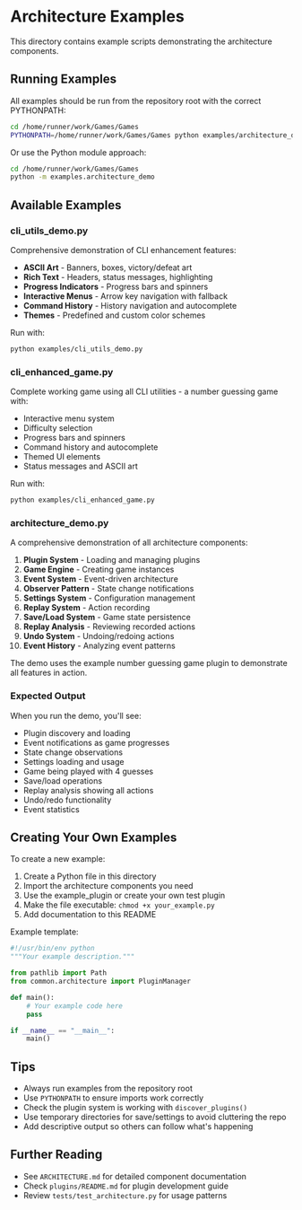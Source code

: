 # Architecture Examples

This directory contains example scripts demonstrating the architecture components.

## Running Examples

All examples should be run from the repository root with the correct PYTHONPATH:

```bash
cd /home/runner/work/Games/Games
PYTHONPATH=/home/runner/work/Games/Games python examples/architecture_demo.py
```

Or use the Python module approach:

```bash
cd /home/runner/work/Games/Games
python -m examples.architecture_demo
```

## Available Examples

### cli_utils_demo.py

Comprehensive demonstration of CLI enhancement features:

- **ASCII Art** - Banners, boxes, victory/defeat art
- **Rich Text** - Headers, status messages, highlighting
- **Progress Indicators** - Progress bars and spinners
- **Interactive Menus** - Arrow key navigation with fallback
- **Command History** - History navigation and autocomplete
- **Themes** - Predefined and custom color schemes

Run with:
```bash
python examples/cli_utils_demo.py
```

### cli_enhanced_game.py

Complete working game using all CLI utilities - a number guessing game with:

- Interactive menu system
- Difficulty selection
- Progress bars and spinners
- Command history and autocomplete
- Themed UI elements
- Status messages and ASCII art

Run with:
```bash
python examples/cli_enhanced_game.py
```

### architecture_demo.py

A comprehensive demonstration of all architecture components:

1. **Plugin System** - Loading and managing plugins
1. **Game Engine** - Creating game instances
1. **Event System** - Event-driven architecture
1. **Observer Pattern** - State change notifications
1. **Settings System** - Configuration management
1. **Replay System** - Action recording
1. **Save/Load System** - Game state persistence
1. **Replay Analysis** - Reviewing recorded actions
1. **Undo System** - Undoing/redoing actions
1. **Event History** - Analyzing event patterns

The demo uses the example number guessing game plugin to demonstrate all features in action.

### Expected Output

When you run the demo, you'll see:

- Plugin discovery and loading
- Event notifications as game progresses
- State change observations
- Settings loading and usage
- Game being played with 4 guesses
- Save/load operations
- Replay analysis showing all actions
- Undo/redo functionality
- Event statistics

## Creating Your Own Examples

To create a new example:

1. Create a Python file in this directory
1. Import the architecture components you need
1. Use the example_plugin or create your own test plugin
1. Make the file executable: `chmod +x your_example.py`
1. Add documentation to this README

Example template:

```python
#!/usr/bin/env python
"""Your example description."""

from pathlib import Path
from common.architecture import PluginManager

def main():
    # Your example code here
    pass

if __name__ == "__main__":
    main()
```

## Tips

- Always run examples from the repository root
- Use `PYTHONPATH` to ensure imports work correctly
- Check the plugin system is working with `discover_plugins()`
- Use temporary directories for save/settings to avoid cluttering the repo
- Add descriptive output so others can follow what's happening

## Further Reading

- See `ARCHITECTURE.md` for detailed component documentation
- Check `plugins/README.md` for plugin development guide
- Review `tests/test_architecture.py` for usage patterns

